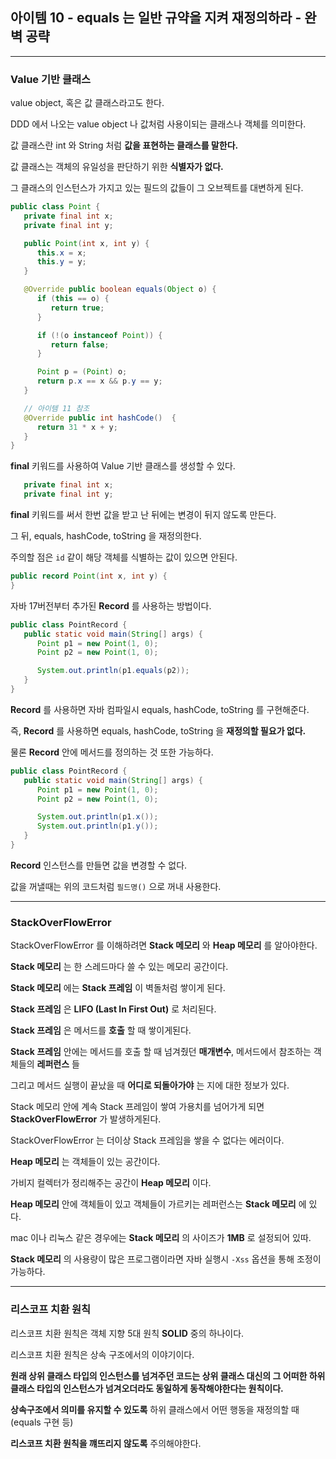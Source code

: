 ## 아이템 10 - equals 는 일반 규약을 지켜 재정의하라 - 완벽 공략
---

### Value 기반 클래스

value object, 혹은 값 클래스라고도 한다.

DDD 에서 나오는 value object 나 값처럼 사용이되는 클래스나 객체를 의미한다.

값 클래스란 int 와 String 처럼 __값을 표현하는 클래스를 말한다.__

값 클래스는 객체의 유일성을 판단하기 위한 __식별자가 없다.__

그 클래스의 인스턴스가 가지고 있는 필드의 값들이 그 오브젝트를 대변하게 된다.

```java
public class Point {
   private final int x;
   private final int y;

   public Point(int x, int y) {
      this.x = x;
      this.y = y;
   }

   @Override public boolean equals(Object o) {
      if (this == o) {
         return true;
      }

      if (!(o instanceof Point)) {
         return false;
      }

      Point p = (Point) o;
      return p.x == x && p.y == y;
   }

   // 아이템 11 참조
   @Override public int hashCode()  {
      return 31 * x + y;
   }
}
```

__final__ 키워드를 사용하여 Value 기반 클래스를 생성할 수 있다.

```java
   private final int x;
   private final int y;
```

__final__ 키워드를 써서 한번 값을 받고 난 뒤에는 변경이 뒤지 않도록 만든다.

그 뒤, equals, hashCode, toString 을 재정의한다.

주의할 점은 ``id`` 같이 해당 객체를 식별하는 값이 있으면 안된다.

```java
public record Point(int x, int y) {
}
```

자바 17버전부터 추가된 __Record__ 를 사용하는 방법이다.

```java
public class PointRecord {
   public static void main(String[] args) {
      Point p1 = new Point(1, 0);
      Point p2 = new Point(1, 0);

      System.out.println(p1.equals(p2));
   }
}
```

__Record__ 를 사용하면 자바 컴파일시 equals, hashCode, toString 를 구현해준다.

즉, __Record__ 를 사용하면 equals, hashCode, toString 을 __재정의할 필요가 없다.__

물론 __Record__ 안에 메서드를 정의하는 것 또한 가능하다.

```java
public class PointRecord {
   public static void main(String[] args) {
      Point p1 = new Point(1, 0);
      Point p2 = new Point(1, 0);

      System.out.println(p1.x());
      System.out.println(p1.y());
   }
}
```

__Record__ 인스턴스를 만들면 값을 변경할 수 없다.

값을 꺼낼때는 위의 코드처럼 ``필드명()`` 으로 꺼내 사용한다.

---

### StackOverFlowError

StackOverFlowError 를 이해하려면 __Stack 메모리__ 와 __Heap 메모리__ 를 알아야한다.

__Stack 메모리__ 는 한 스레드마다 쓸 수 있는 메모리 공간이다.

__Stack 메모리__ 에는 __Stack 프레임__ 이 벽돌처럼 쌓이게 된다.

__Stack 프레임__ 은 __LIFO (Last In First Out)__ 로 처리된다.

__Stack 프레임__ 은 메서드를 __호출__ 할 때 쌓이게된다.

__Stack 프레임__ 안에는 메서드를 호출 할 때 넘겨줬던 __매개변수__, 메서드에서 참조하는 객체들의 __레퍼런스__ 들

그리고 메서드 실행이 끝났을 때 __어디로 되돌아가야__ 는 지에 대한 정보가 있다.

Stack 메모리 안에 계속 Stack 프레임이 쌓여 가용치를 넘어가게 되면 __StackOverFlowError__ 가 발생하게된다.

StackOverFlowError 는 더이상 Stack 프레임을 쌓을 수 없다는 에러이다.

__Heap 메모리__ 는 객체들이 있는 공간이다.

가비지 컬렉터가 정리해주는 공간이 __Heap 메모리__  이다.

__Heap 메모리__ 안에 객체들이 있고 객체들이 가르키는 레퍼런스는 __Stack 메모리__ 에 있다.

mac 이나 리눅스 같은 경우에는 __Stack 메모리__ 의 사이즈가 __1MB__ 로 설정되어 있따.

__Stack 메모리__ 의 사용량이 많은 프로그램이라면 자바 실행시 ``-Xss`` 옵션을 통해 조정이 가능하다.

---

### 리스코프 치환 원칙

리스코프 치환 원칙은 객체 지향 5대 원칙 __SOLID__ 중의 하나이다.

리스코프 치환 원칙은 상속 구조에서의 이야기이다.

__원래 상위 클래스 타입의 인스턴스를 넘겨주던 코드는 상위 클래스 대신의 그 어떠한 하위 클래스 타입의 인스턴스가 넘겨오더라도 동일하게 동작해야한다는 원칙이다.__

__상속구조에서 의미를 유지할 수 있도록__ 하위 클래스에서 어떤 행동을 재정의할 때 (equals 구현 등)

__리스코프 치환 원칙을 꺠뜨리지 않도록__ 주의해야한다.